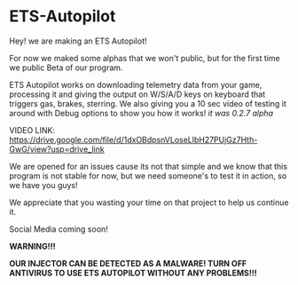 # ETS-Autopilot

Hey! we are making an ETS Autopilot!

For now we maked some alphas that we won't public, but for the first time we public Beta of our program.

ETS Autopilot works on downloading telemetry data from your game, processing it and giving the output on W/S/A/D keys on keyboard that triggers gas, brakes, sterring.
We also giving you a 10 sec video of testing it around with Debug options to show you how it works! *it was 0.2.7 alpha*

VIDEO LINK: https://drive.google.com/file/d/1dxOBdpsnVLoseLlbH27PUjGz7Hth-GwG/view?usp=drive_link

We are opened for an issues cause its not that simple and we know that this program is not stable for now, but we need someone's to test it in action, so we have you guys!

We appreciate that you wasting your time on that project to help us continue it.

Social Media coming soon!

**WARNING!!!**

**OUR INJECTOR CAN BE DETECTED AS A MALWARE! TURN OFF ANTIVIRUS TO USE ETS AUTOPILOT WITHOUT ANY PROBLEMS!!!**
